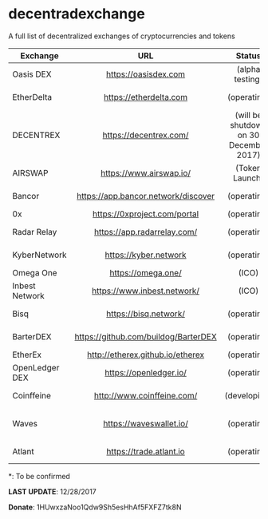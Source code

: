 # decentradexchange
A full list of decentralized exchanges of cryptocurrencies and tokens

| Exchange | URL | Status | Protocol |
| ------------- |:-------------:|:-------------:|:-------------:|
|	Oasis DEX	|	https://oasisdex.com | (alpha testing) | on-chain protocol |
|	EtherDelta	|	https://etherdelta.com | (operating) | on-chain protocol |
|	DECENTREX	|	https://decentrex.com/ | (will be shutdown on 30 December 2017) | on-chain protocol |
|	AIRSWAP	|	https://www.airswap.io/ | (Token Launch) | swap protocol |
|	Bancor	|	https://app.bancor.network/discover | (operating) | bancor protocol |
|	0x	|	https://0xproject.com/portal | (operating) | 0x |
|	Radar Relay	|	https://app.radarrelay.com/ | (operating) | 0x protocol |
|	KyberNetwork	|	https://kyber.network | (operating) | on-chain protocol |
|	Omega One	|	https://omega.one/ | (ICO) | TBC* |
|	Inbest Network	|	https://www.inbest.network/ | (ICO) | inbest protocol |
|	Bisq	|	https://bisq.network/ | (operating) | bisq protocol |
|	BarterDEX	|	https://github.com/buildog/BarterDEX | (operating) | barterdex protocol |
|	EtherEx	|	http://etherex.github.io/etherex | (operating) | TBC* |
|	OpenLedger DEX	|	https://openledger.io/ | (operating) | bitshares protocol |
|	Coinffeine	|	http://www.coinffeine.com/ | (developing) | coinffeine protocol |
|	Waves	|	https://waveswallet.io/ | (operating) | waves protocol (Matcher) |
|	Atlant	|	https://trade.atlant.io | (operating) | atlant protocol |

*: To be confirmed

**LAST UPDATE**: 12/28/2017

**Donate**: 1HUwxzaNoo1Qdw9Sh5esHhAf5FXFZ7tk8N
